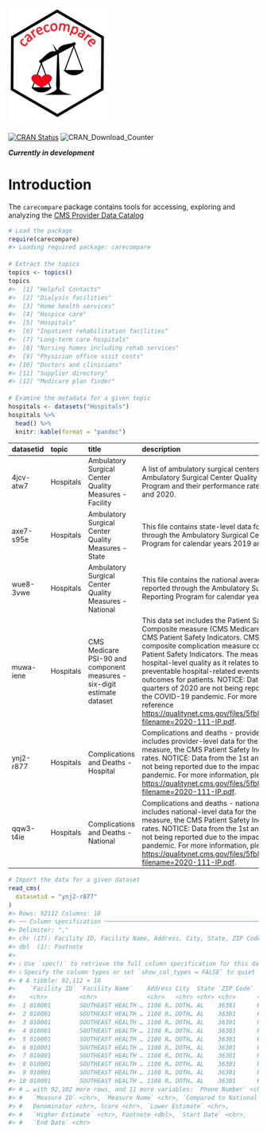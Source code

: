 
<!-- README.md is generated from README.Rmd. Please edit that file -->

# <img src="man/figures/carecompare.png" width="200" />

<!-- badges: start -->

[![CRAN
Status](https://www.r-pkg.org/badges/version/carecompare)](https://cran.r-project.org/package=carecompare)
![CRAN_Download_Counter](http://cranlogs.r-pkg.org/badges/grand-total/carecompare)
<!-- badges: end -->

***Currently in development***

# Introduction

The `carecompare` package contains tools for accessing, exploring and
analyzing the [CMS Provider Data
Catalog](https://data.cms.gov/provider-data/)

``` r
# Load the package
require(carecompare)
#> Loading required package: carecompare

# Extract the topics
topics <- topics()
topics
#>  [1] "Helpful Contacts"                      
#>  [2] "Dialysis facilities"                   
#>  [3] "Home health services"                  
#>  [4] "Hospice care"                          
#>  [5] "Hospitals"                             
#>  [6] "Inpatient rehabilitation facilities"   
#>  [7] "Long-term care hospitals"              
#>  [8] "Nursing homes including rehab services"
#>  [9] "Physician office visit costs"          
#> [10] "Doctors and clinicians"                
#> [11] "Supplier directory"                    
#> [12] "Medicare plan finder"

# Examine the metadata for a given topic
hospitals <- datasets("Hospitals")
hospitals %>% 
  head() %>%
  knitr::kable(format = "pandoc")
```

| datasetid | topic     | title                                                                   | description                                                                                                                                                                                                                                                                                                                                                                                                                                                                                                                                                                                                                                                                                                | issued     | modified   | downloadurl                                                                                                                                          |
|:----------|:----------|:------------------------------------------------------------------------|:-----------------------------------------------------------------------------------------------------------------------------------------------------------------------------------------------------------------------------------------------------------------------------------------------------------------------------------------------------------------------------------------------------------------------------------------------------------------------------------------------------------------------------------------------------------------------------------------------------------------------------------------------------------------------------------------------------------|:-----------|:-----------|:-----------------------------------------------------------------------------------------------------------------------------------------------------|
| 4jcv-atw7 | Hospitals | Ambulatory Surgical Center Quality Measures - Facility                  | A list of ambulatory surgical centers participating in the Ambulatory Surgical Center Quality Reporting (ASCQR) Program and their performance rates for calendar years 2019 and 2020.                                                                                                                                                                                                                                                                                                                                                                                                                                                                                                                      | 2022-01-07 | 2022-01-07 | <https://data.cms.gov/provider-data/sites/default/files/resources/9f2d12e524d9ab36a0046ce25d6ac22a_1641873914/ASC_Facility.csv>                      |
| axe7-s95e | Hospitals | Ambulatory Surgical Center Quality Measures - State                     | This file contains state-level data for all measures reported through the Ambulatory Surgical Center Quality Reporting Program for calendar years 2019 and 2020.                                                                                                                                                                                                                                                                                                                                                                                                                                                                                                                                           | 2022-01-07 | 2022-01-07 | <https://data.cms.gov/provider-data/sites/default/files/resources/8fcad48fb47852d29549b98e93b9b178_1641873917/ASC_State.csv>                         |
| wue8-3vwe | Hospitals | Ambulatory Surgical Center Quality Measures - National                  | This file contains the national averages for all measures reported through the Ambulatory Surgical Center Quality Reporting Program for calendar years 2019 and 2020.                                                                                                                                                                                                                                                                                                                                                                                                                                                                                                                                      | 2022-01-07 | 2022-01-07 | <https://data.cms.gov/provider-data/sites/default/files/resources/eeab0bd6ff1f6704bd1febeeb7281b5f_1641873915/ASC_National.csv>                      |
| muwa-iene | Hospitals | CMS Medicare PSI-90 and component measures - six-digit estimate dataset | This data set includes the Patient Safety and Adverse Events Composite measure (CMS Medicare PSI 90) and the individual CMS Patient Safety Indicators. CMS Medicare PSI 90 is a composite complication measure composed from 10 separate Patient Safety Indicators. The measure provides an overview of hospital-level quality as it relates to a set of potentially preventable hospital-related events associated with harmful outcomes for patients. NOTICE: Data from the 1st and 2nd quarters of 2020 are not being reported due to the impact of the COVID-19 pandemic. For more information, please reference <https://qualitynet.cms.gov/files/5fb838aef61c410025a64709?filename=2020-111-IP.pdf>. | 2020-12-10 | 2022-01-07 | <https://data.cms.gov/provider-data/sites/default/files/resources/06f0a6eff78f06b8bee4b4bf4a1f20a2_1641873919/CMS_PSI_6_decimal_file.csv>            |
| ynj2-r877 | Hospitals | Complications and Deaths - Hospital                                     | Complications and deaths - provider data. This data set includes provider-level data for the hip/knee complication measure, the CMS Patient Safety Indicators, and 30-day death rates. NOTICE: Data from the 1st and 2nd quarters of 2020 are not being reported due to the impact of the COVID-19 pandemic. For more information, please reference <https://qualitynet.cms.gov/files/5fb838aef61c410025a64709?filename=2020-111-IP.pdf>.                                                                                                                                                                                                                                                                  | 2020-12-10 | 2022-01-07 | <https://data.cms.gov/provider-data/sites/default/files/resources/1818d71cb5d94636b87ed8459af818d6_1641873920/Complications_and_Deaths-Hospital.csv> |
| qqw3-t4ie | Hospitals | Complications and Deaths - National                                     | Complications and deaths - national data. This data set includes national-level data for the hip/knee complication measure, the CMS Patient Safety Indicators, and 30-day death rates. NOTICE: Data from the 1st and 2nd quarters of 2020 are not being reported due to the impact of the COVID-19 pandemic. For more information, please reference <https://qualitynet.cms.gov/files/5fb838aef61c410025a64709?filename=2020-111-IP.pdf>.                                                                                                                                                                                                                                                                  | 2020-12-10 | 2022-01-07 | <https://data.cms.gov/provider-data/sites/default/files/resources/38113f000450f4087877f618fc6441a6_1641873921/Complications_and_Deaths-National.csv> |

``` r
# Import the data for a given dataset
read_cms(
  datasetid = "ynj2-r877"
)
#> Rows: 92112 Columns: 18
#> ── Column specification ────────────────────────────────────────────────────────
#> Delimiter: ","
#> chr (17): Facility ID, Facility Name, Address, City, State, ZIP Code, County...
#> dbl  (1): Footnote
#> 
#> ℹ Use `spec()` to retrieve the full column specification for this data.
#> ℹ Specify the column types or set `show_col_types = FALSE` to quiet this message.
#> # A tibble: 92,112 × 18
#>    `Facility ID` `Facility Name`    Address City  State `ZIP Code` `County Name`
#>    <chr>         <chr>              <chr>   <chr> <chr> <chr>      <chr>        
#>  1 010001        SOUTHEAST HEALTH … 1108 R… DOTH… AL    36301      HOUSTON      
#>  2 010001        SOUTHEAST HEALTH … 1108 R… DOTH… AL    36301      HOUSTON      
#>  3 010001        SOUTHEAST HEALTH … 1108 R… DOTH… AL    36301      HOUSTON      
#>  4 010001        SOUTHEAST HEALTH … 1108 R… DOTH… AL    36301      HOUSTON      
#>  5 010001        SOUTHEAST HEALTH … 1108 R… DOTH… AL    36301      HOUSTON      
#>  6 010001        SOUTHEAST HEALTH … 1108 R… DOTH… AL    36301      HOUSTON      
#>  7 010001        SOUTHEAST HEALTH … 1108 R… DOTH… AL    36301      HOUSTON      
#>  8 010001        SOUTHEAST HEALTH … 1108 R… DOTH… AL    36301      HOUSTON      
#>  9 010001        SOUTHEAST HEALTH … 1108 R… DOTH… AL    36301      HOUSTON      
#> 10 010001        SOUTHEAST HEALTH … 1108 R… DOTH… AL    36301      HOUSTON      
#> # … with 92,102 more rows, and 11 more variables: `Phone Number` <chr>,
#> #   `Measure ID` <chr>, `Measure Name` <chr>, `Compared to National` <chr>,
#> #   Denominator <chr>, Score <chr>, `Lower Estimate` <chr>,
#> #   `Higher Estimate` <chr>, Footnote <dbl>, `Start Date` <chr>,
#> #   `End Date` <chr>
```
